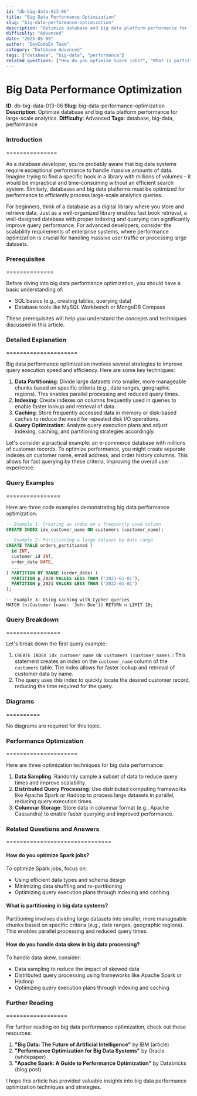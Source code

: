 ```yaml
---
id: "db-big-data-013-06"
title: "Big Data Performance Optimization"
slug: "big-data-performance-optimization"
description: "Optimize database and big data platform performance for large-scale analytics."
difficulty: "Advanced"
date: "2025-05-09"
author: "DevCodeEx Team"
category: "Database Advanced"
tags: ["database", "big-data", "performance"]
related_questions: ["How do you optimize Spark jobs?", "What is partitioning in big data systems?", "How do you handle data skew in big data processing?"]
---
```


**Big Data Performance Optimization**
=====================================================

**ID**: db-big-data-013-06
**Slug**: big-data-performance-optimization
**Description**: Optimize database and big data platform performance for large-scale analytics.
**Difficulty**: Advanced
**Tags**: database, big-data, performance

### Introduction
===============

As a database developer, you're probably aware that big data systems require exceptional performance to handle massive amounts of data. Imagine trying to find a specific book in a library with millions of volumes – it would be impractical and time-consuming without an efficient search system. Similarly, databases and big data platforms must be optimized for performance to efficiently process large-scale analytics queries.

For beginners, think of a database as a digital library where you store and retrieve data. Just as a well-organized library enables fast book retrieval, a well-designed database with proper indexing and querying can significantly improve query performance. For advanced developers, consider the scalability requirements of enterprise systems, where performance optimization is crucial for handling massive user traffic or processing large datasets.

### Prerequisites
==============

Before diving into big data performance optimization, you should have a basic understanding of:

* SQL basics (e.g., creating tables, querying data)
* Database tools like MySQL Workbench or MongoDB Compass

These prerequisites will help you understand the concepts and techniques discussed in this article.

### Detailed Explanation
=====================

Big data performance optimization involves several strategies to improve query execution speed and efficiency. Here are some key techniques:

1. **Data Partitioning**: Divide large datasets into smaller, more manageable chunks based on specific criteria (e.g., date ranges, geographic regions). This enables parallel processing and reduced query times.
2. **Indexing**: Create indexes on columns frequently used in queries to enable faster lookup and retrieval of data.
3. **Caching**: Store frequently accessed data in memory or disk-based caches to reduce the need for repeated disk I/O operations.
4. **Query Optimization**: Analyze query execution plans and adjust indexing, caching, and partitioning strategies accordingly.

Let's consider a practical example: an e-commerce database with millions of customer records. To optimize performance, you might create separate indexes on customer name, email address, and order history columns. This allows for fast querying by these criteria, improving the overall user experience.

### Query Examples
================

Here are three code examples demonstrating big data performance optimization:

```sql
-- Example 1: Creating an index on a frequently used column
CREATE INDEX idx_customer_name ON customers (customer_name);

-- Example 2: Partitioning a large dataset by date range
CREATE TABLE orders_partitioned (
  id INT,
  customer_id INT,
  order_date DATE,
  ...
) PARTITION BY RANGE (order_date) (
  PARTITION p_2020 VALUES LESS THAN ('2021-01-01'),
  PARTITION p_2021 VALUES LESS THAN ('2022-01-01')
);
```

```cypher
-- Example 3: Using caching with Cypher queries
MATCH (n:Customer {name: 'John Doe'}) RETURN n LIMIT 10;
```

### Query Breakdown
================

Let's break down the first query example:

1. `CREATE INDEX idx_customer_name ON customers (customer_name);`: This statement creates an index on the `customer_name` column of the `customers` table. The index allows for faster lookup and retrieval of customer data by name.
2. The query uses this index to quickly locate the desired customer record, reducing the time required for the query.

### Diagrams
==========

No diagrams are required for this topic.

### Performance Optimization
=====================

Here are three optimization techniques for big data performance:

1. **Data Sampling**: Randomly sample a subset of data to reduce query times and improve scalability.
2. **Distributed Query Processing**: Use distributed computing frameworks like Apache Spark or Hadoop to process large datasets in parallel, reducing query execution times.
3. **Columnar Storage**: Store data in columnar format (e.g., Apache Cassandra) to enable faster querying and improved performance.

### Related Questions and Answers
===============================

#### How do you optimize Spark jobs?
To optimize Spark jobs, focus on:

* Using efficient data types and schema design
* Minimizing data shuffling and re-partitioning
* Optimizing query execution plans through indexing and caching

#### What is partitioning in big data systems?
Partitioning involves dividing large datasets into smaller, more manageable chunks based on specific criteria (e.g., date ranges, geographic regions). This enables parallel processing and reduced query times.

#### How do you handle data skew in big data processing?
To handle data skew, consider:

* Data sampling to reduce the impact of skewed data
* Distributed query processing using frameworks like Apache Spark or Hadoop
* Optimizing query execution plans through indexing and caching

### Further Reading
==================

For further reading on big data performance optimization, check out these resources:

1. **"Big Data: The Future of Artificial Intelligence"** by IBM (article)
2. **"Performance Optimization for Big Data Systems"** by Oracle (whitepaper)
3. **"Apache Spark: A Guide to Performance Optimization"** by Databricks (blog post)

I hope this article has provided valuable insights into big data performance optimization techniques and strategies.